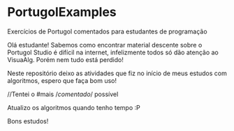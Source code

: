 # PortugolExamples
Exercícios de Portugol comentados para estudantes de programação

Olá estudante! Sabemos como encontrar material descente sobre o Portugol Studio é difícil na internet, infelizmente todos só dão atenção ao VisuaAlg. Porém nem tudo está perdido!


Neste repositório deixo as atividades que fiz no início de meus estudos com algoritmos, espero que faça bom uso!

//Tentei <!-- <!--deixar--\>--> o #mais /*comentado*/ possível

Atualizo os algoritmos quando tenho tempo :P

Bons estudos!
